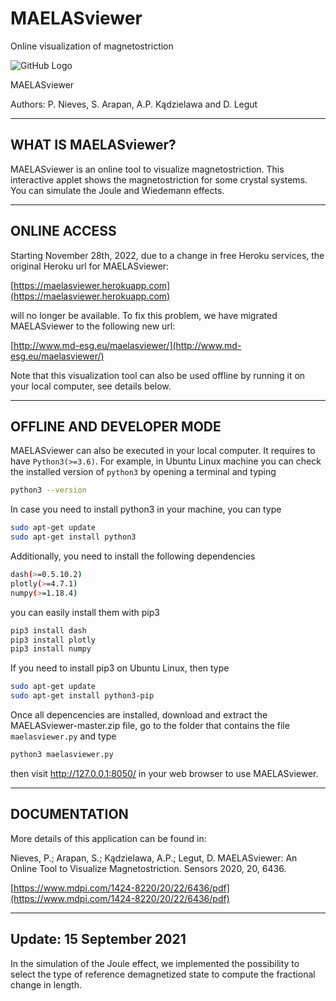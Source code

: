 # MAELASviewer
Online visualization of magnetostriction


![GitHub Logo](assets/logo_maelasviewer.png)

MAELASviewer

Authors: P. Nieves, S. Arapan, A.P. Kądzielawa and D. Legut

-------------------------
WHAT IS MAELASviewer?
-------------------------

MAELASviewer is an online tool to visualize magnetostriction. This interactive applet shows the magnetostriction for some crystal systems. You can simulate the Joule and Wiedemann effects.

-------------------------
ONLINE ACCESS
-------------------------

Starting November 28th, 2022, due to a change in free Heroku services, the original Heroku url for MAELASviewer:

[https://maelasviewer.herokuapp.com](https://maelasviewer.herokuapp.com)

will no longer be available. To fix this problem, we have migrated MAELASviewer to the following new url:

[http://www.md-esg.eu/maelasviewer/](http://www.md-esg.eu/maelasviewer/)

Note that this visualization tool can also be used offline by running it on your local computer, see details below.

--------------------------
OFFLINE AND DEVELOPER MODE
--------------------------

MAELASviewer can also be executed in your local computer. It requires to have ```Python3(>=3.6)```. For example, in Ubuntu Linux machine you can check the installed version of ```python3``` by opening a terminal and typing
```bash
python3 --version
```
In case you need to install python3 in your machine, you can type
```bash
sudo apt-get update
sudo apt-get install python3
```
Additionally, you need to install the following dependencies

```bash
dash(>=0.5.10.2)
plotly(>=4.7.1)
numpy(>=1.18.4)
```
you can easily install them with pip3
```bash
pip3 install dash
pip3 install plotly
pip3 install numpy
```
If you need to install pip3 on Ubuntu Linux, then type
```bash
sudo apt-get update
sudo apt-get install python3-pip
```
Once all depencencies are installed, download and extract the MAELASviewer-master.zip file, go to the folder that contains the file ```maelasviewer.py``` and type
```bash
python3 maelasviewer.py
```
then visit http://127.0.0.1:8050/ in your web browser to use MAELASviewer.

------------------------------
DOCUMENTATION
------------------------------

More details of this application can be found in:

Nieves, P.; Arapan, S.; Kądzielawa, A.P.; Legut, D. MAELASviewer: An Online Tool to Visualize Magnetostriction. Sensors 2020, 20, 6436. 

[https://www.mdpi.com/1424-8220/20/22/6436/pdf](https://www.mdpi.com/1424-8220/20/22/6436/pdf)


----------------------------
Update: 15 September 2021
----------------------------

In the simulation of the Joule effect, we implemented the possibility to select the type of reference demagnetized state to compute the fractional change in length.


